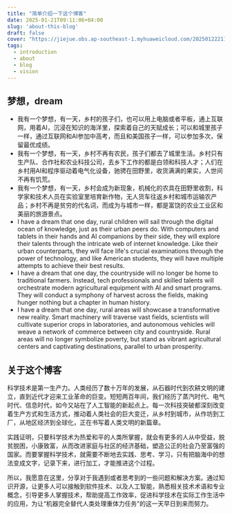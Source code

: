 ```yaml
---
title: "简单介绍一下这个博客"
date: 2025-01-21T09:11:06+04:00
slug: 'about-this-blog'
draft: false
cover: "https://jiejue.obs.ap-southeast-1.myhuaweicloud.com/20250122211357575.webp"
tags:
  - introduction
  - about
  - blog
  - vision
---
```

## 梦想，dream

<!--more-->

- 我有一个梦想，有一天，乡村的孩子们，也可以用上电脑或者平板，通上互联网，用着AI，沉浸在知识的海洋里，探索着自己的天赋成长；可以和城里孩子一样，通过互联网和AI参加中高考，而且和美国孩子一样，可以参加多次，保留最优成绩。
- 我有一个梦想，有一天，乡村不再有农民，孩子们都去了城里生活。乡村只有生产队、合作社和农业科技公司，去乡下工作的都是白领和科技人才；人们在乡村用AI和程序驱动着电气化设备，驰骋在田野里，收货满满的果实，人世间不再有饥荒。
- 我有一个梦想，有一天，乡村会成为新现象，机械化的农具在田野里收割，科学家和技术人员在实验室里培育新作物，无人货车往返乡村和城市运输农产品；乡村不再是贫穷的代名词，而成为与城市一样，都是富饶的农业工业区和美丽的旅游景点。
- I have a dream that one day, rural children will sail through the digital ocean of knowledge, just as their urban peers do. With computers and tablets in their hands and AI companions by their side, they will explore their talents through the intricate web of internet knowledge. Like their urban counterparts, they will face life's crucial examinations through the power of technology, and like American students, they will have multiple attempts to achieve their best results.
- I have a dream that one day, the countryside will no longer be home to traditional farmers. Instead, tech professionals and skilled talents will orchestrate modern agricultural equipment with AI and smart programs. They will conduct a symphony of harvest across the fields, making hunger nothing but a chapter in human history.
- I have a dream that one day, rural areas will showcase a transformative new reality. Smart machinery will traverse vast fields, scientists will cultivate superior crops in laboratories, and autonomous vehicles will weave a network of commerce between city and countryside. Rural areas will no longer symbolize poverty, but stand as vibrant agricultural centers and captivating destinations, parallel to urban prosperity.

## 关于这个博客

科学技术是第一生产力。人类经历了数十万年的发展，从石器时代到农耕文明的建立，直到近代才迎来工业革命的巨变。短短两百年间，我们经历了蒸汽时代、电气时代、信息时代，如今又站在了人工智能的新起点上。每一次科技突破都深刻改变着生产方式和生活方式，推动着人类社会的巨大变迁，从乡村到城市，从作坊到工厂，从地区经济到全球化，正在书写着人类文明的新篇章。

实践证明，只要科学技术为热爱和平的人类所掌握，就会有更多的人从中受益，脱贫脱困，小康致富，从而改进家庭与社区的经济基础，塑造公正的社会乃至富强的国家。而要掌握科学技术，就需要不断地去实践、思考、学习，只有把脑海中的想法变成文字，记录下来，进行加工，才能推进这个过程。

所以，我愿意在这里，分享对于我遇到或者思考到的一些问题和解决方案。通过知识开源，让更多人可以接触到软件技术、以及人工智能，熟悉相关技术术语和专业概念，引导更多人掌握技术，帮助提高工作效率，促进科学技术在实际工作生活中的应用，为让“机器完全替代人类处理重体力任务"的这一天早日到来而努力。
